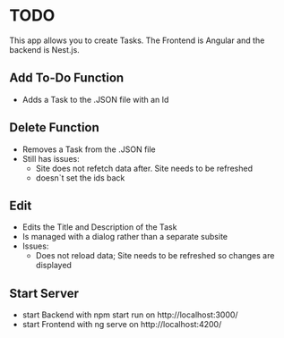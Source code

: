 # TODO
This app allows you to create Tasks. The Frontend is Angular and the backend is Nest.js. 

## Add To-Do Function
  - Adds a Task to the .JSON file with an Id

## Delete Function  
  - Removes a Task from the .JSON file
  - Still has issues:
    - Site does not refetch data after. Site needs to be refreshed
    - doesn`t set the ids back

## Edit
  - Edits the Title and Description of the Task
  - Is managed with a dialog rather than a separate subsite
  - Issues: 
    - Does not reload data; Site needs to be refreshed so changes are displayed

## Start Server
   - start Backend with npm start run on http://localhost:3000/
   - start Frontend with ng serve on http://localhost:4200/


